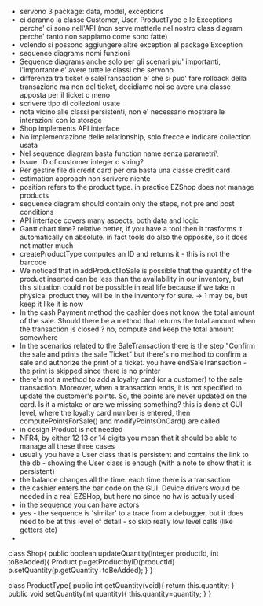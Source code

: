 - servono 3 package: data, model, exceptions
- ci daranno la classe Customer, User, ProductType e le Exceptions perche' ci sono nell'API (non serve metterle nel nostro class diagram perche' tanto non sappiamo come sono fatte)
- volendo si possono aggiungere altre exception al package Exception
- sequence diagrams nomi funzioni
- Sequence diagrams anche solo per gli scenari piu' importanti, l'importante e' avere tutte le classi che servono
- differenza tra ticket e saleTransaction e' che si puo' fare rollback della transazione ma non del ticket, decidiamo noi se avere una classe apposta per il ticket o meno
- scrivere tipo di collezioni usate
- nota vicino alle classi persistenti, non e' necessario mostrare le interazioni con lo storage
- Shop implements API interface
- No implementazione delle relationship, solo frecce e indicare collection usata 
- Nel sequence diagram basta function name senza parametri\
- Issue: ID of customer integer o string?
- Per gestire file di credit card per ora basta una classe credit card
- estimation approach non scrivere niente
- position refers to the product type. in practice EZShop does not manage products
- sequence diagram should contain only the steps, not pre and post conditions
- API interface covers many aspects, both data and logic
- Gantt chart time? relative better, if you have a tool then it trasforms it automatically on absolute. in fact tools do also the opposite, so it does not matter much
- createProductType computes an ID and returns it - this is not the barcode
- We noticed that in addProductToSale is possible that the quantity of the product inserted can be less than the availability in our inventory, but this situation could not be possible in real life because if we take n physical product they will be in the inventory for sure. -> 1 may be, but keep it like it is now
- In the cash Payment method the cashier does not know the total amount of the sale. Should there be a method that returns the total amount when the transaction is closed ? no, compute and keep the total amount somewhere
- In the scenarios related to the SaleTransaction there is the step "Confirm the sale and prints the sale Ticket" but there's no method to confirm a sale and authorize the print of a ticket. you have endSaleTransaction - the print is skipped since there is no printer
- there's not a method to add a loyalty card (or a customer) to the sale transaction. Moreover, when a transaction ends, it is not specified to update the customer's points. So, the points are never updated on the card. Is it a mistake or are we missing something? this is done at GUI level, where the loyalty card number is entered, then computePointsForSale() and modifyPointsOnCard() are called
- in design Product is not needed
-  NFR4, by either 12 13 or 14 digits you mean that it should be able to manage all these three cases
- usually you have a User class that is persistent and contains the link to the db - showing the User class is enough (with a note to show that it is persistent)
- the balance changes all the time. each time there is a transaction
- the cashier enters the bar code on the GUI. Device drivers would be needed in a real EZSHop, but here no since no hw is actually used
- in the sequence you can have actors
- yes - the sequence is 'similar' to a trace from a debugger, but it does need to be at this level of detail  - so skip really low level calls (like getters etc)
- 
class Shop{
    public boolean updateQuantity(Integer productId, int toBeAdded){
        Product p=getProductbyID(productId)
        p.setQuantity(p.getQuantity+toBeAdded);
    }
}

class ProductType{
    public int getQuantity(void){
        return this.quantity;
    }
    public void setQuantity(int quantity){
        this.quantity=quantity;
    }
}